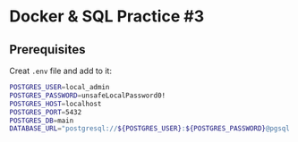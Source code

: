 # Docker & SQL Practice #3


## Prerequisites

Creat `.env` file and add to it:

```sh
POSTGRES_USER=local_admin
POSTGRES_PASSWORD=unsafeLocalPassword0!
POSTGRES_HOST=localhost
POSTGRES_PORT=5432
POSTGRES_DB=main
DATABASE_URL="postgresql://${POSTGRES_USER}:${POSTGRES_PASSWORD}@pgsql:${POSTGRES_PORT}/${POSTGRES_DB}?schema=public"
```